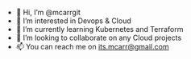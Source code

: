 - 👋 Hi, I’m @mcarrgit
- 👀 I’m interested in Devops & Cloud
- 🌱 I’m currently learning Kubernetes and Terraform
- 💞️ I’m looking to collaborate on any Cloud projects
- 📫 You can reach me on its.mcarr@gmail.com

<!---
mcarrgit/mcarrgit is a ✨ special ✨ repository because its `README.md` (this file) appears on your GitHub profile.
You can click the Preview link to take a look at your changes.
--->
